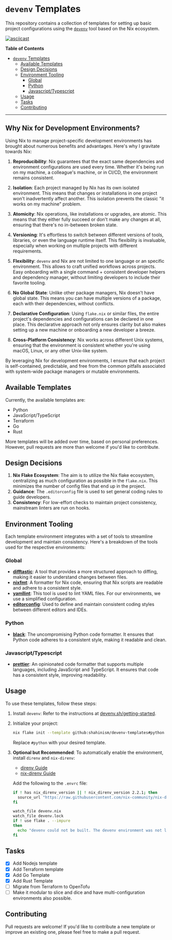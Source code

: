 # `devenv` Templates

This repository contains a collection of templates for setting up
basic project configurations using the [`devenv`](https://devenv.sh) tool
based on the Nix ecosystem.

[![asciicast](https://asciinema.org/a/I6zXgwIEvYndWSK7iJvLNr7RR.svg)](https://asciinema.org/a/I6zXgwIEvYndWSK7iJvLNr7RR)

<!-- markdown-toc start - Don't edit this section. Run M-x markdown-toc-refresh-toc -->
**Table of Contents**

- [`devenv` Templates](#devenv-templates)
    - [Available Templates](#available-templates)
    - [Design Decisions](#design-decisions)
    - [Environment Tooling](#environment-tooling)
        - [Global](#global)
        - [Python](#python)
        - [Javascript/Typescript](#javascripttypescript)
    - [Usage](#usage)
    - [Tasks](#tasks)
    - [Contributing](#contributing)

<!-- markdown-toc end -->

---

## Why Nix for Development Environments?

Using Nix to manage project-specific development environments has
brought about numerous benefits and advantages. Here's why I gravitate
towards Nix:

1. **Reproducibility**: Nix guarantees that the exact same
   dependencies and environment configurations are used every
   time. Whether it's being run on my machine, a colleague's machine,
   or in CI/CD, the environment remains consistent.

2. **Isolation**: Each project managed by Nix has its own isolated
   environment. This means that changes or installations in one
   project won't inadvertently affect another. This isolation prevents
   the classic "it works on my machine" problem.

3. **Atomicity**: Nix operations, like installations or upgrades, are
   atomic. This means that they either fully succeed or don't make any
   changes at all, ensuring that there's no in-between broken state.

4. **Versioning**: It's effortless to switch between different
   versions of tools, libraries, or even the language runtime
   itself. This flexibility is invaluable, especially when working on
   multiple projects with different requirements.

5. **Flexibility**: `devenv` and Nix are not limited to one language
   or an specific environment. This allows to craft unified workflows
   across projects. Easy onboarding with a single command + consistent
   developer helpers and dependency manager, without limiting
   developers to include their favorite tooling.

6. **No Global State**: Unlike other package managers, Nix doesn’t
   have global state. This means you can have multiple versions of a
   package, each with their dependencies, without conflicts.

7. **Declarative Configuration**: Using `flake.nix` or similar files,
   the entire project's dependencies and configurations can be
   declared in one place. This declarative approach not only ensures
   clarity but also makes setting up a new machine or onboarding a new
   developer a breeze.

8. **Cross-Platform Consistency**: Nix works across different Unix
   systems, ensuring that the environment is consistent whether you're
   using macOS, Linux, or any other Unix-like system.

By leveraging Nix for development environments, I ensure that each
project is self-contained, predictable, and free from the common
pitfalls associated with system-wide package managers or mutable
environments.

## Available Templates

Currently, the available templates are:

- Python
- JavaScript/TypeScript
- Terraform
- Go
- Rust

More templates will be added over time, based on personal
preferences. However, pull requests are more than welcome if you'd
like to contribute.

## Design Decisions

1. **Nix Flake Ecosystem**: The aim is to utilize the Nix flake
   ecosystem, centralizing as much configuration as possible in the
   `flake.nix`. This minimizes the number of config files that end up
   in the project.
2. **Guidance**: The `.editorconfig` file is used to set general
   coding rules to guide developers.
3. **Consistency**: For low-effort checks to maintain project
   consistency, mainstream linters are run on hooks.


## Environment Tooling

Each template environment integrates with a set of tools to streamline
development and maintain consistency. Here's a breakdown of the tools
used for the respective environments:

### Global

- **[difftastic](https://difftastic.wilfred.me.uk/)**: A tool that
  provides a more structured approach to diffing, making it easier to
  understand changes between files.
- **[nixfmt](https://github.com/serokell/nixfmt)**: A formatter for
  Nix code, ensuring that Nix scripts are readable and adhere to a
  consistent style.
- **[yamllint](https://www.yamllint.com/)**: This tool is used to lint
  YAML files. For our environments, we use a simplified configuration.
- **[editorconfig](https://editorconfig.org/)**: Used to define and
  maintain consistent coding styles between different editors and
  IDEs.

### Python

- **[black](https://github.com/psf/black)**: The uncompromising Python
  code formatter. It ensures that Python code adheres to a consistent
  style, making it readable and clean.

### Javascript/Typescript

- **[prettier](https://prettier.io/)**: An opinionated code formatter
  that supports multiple languages, including JavaScript and
  TypeScript. It ensures that code has a consistent style, improving
  readability.

## Usage

To use these templates, follow these steps:

1. Install `devenv`: Refer to the instructions at
   [devenv.sh/getting-started](https://devenv.sh/getting-started/).

2. Initialize your project:

   ```sh
   nix flake init --template github:shahinism/devenv-templates#python
   ```

   Replace `#python` with your desired template.

3. **Optional but Recommended**: To automatically enable the
   environment, install `direnv` and `nix-direnv`:

   - [direnv Guide](https://direnv.net/)
   - [nix-direnv Guide](https://github.com/nix-community/nix-direnv)

   Add the following to the `.envrc` file:

   ```sh
   if ! has nix_direnv_version || ! nix_direnv_version 2.2.1; then
     source_url "https://raw.githubusercontent.com/nix-community/nix-direnv/2.2.1/direnvrc" "sha256-zelF0vLbEl5uaqrfIzbgNzJWGmLzCmYAkInj/LNxvKs="
   fi

   watch_file devenv.nix
   watch_file devenv.lock
   if ! use flake . --impure
   then
     echo "devenv could not be built. The devenv environment was not loaded. Make the necessary changes to devenv.nix and hit enter to try again." >&2
   fi
   ```

## Tasks

- [x] Add Nodejs template
- [x] Add Terraform template
- [x] Add Go Template
- [x] Add Rust Template
- [ ] Migrate from Terraform to OpenTofu
- [ ] Make it modular to slice and dice and have multi-configuration
      environments also possible.

## Contributing

Pull requests are welcome! If you'd like to contribute a new template
or improve an existing one, please feel free to make a pull request.

